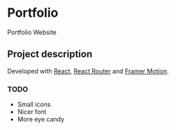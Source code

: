 # Portfolio

Portfolio Website

## Project description

Developed with [React](https://react.dev/), [React Router](https://reactrouter.com/en/main) and [Framer Motion](https://www.framer.com/motion/).

### TODO

- Small icons
- Nicer font
- More eye candy

